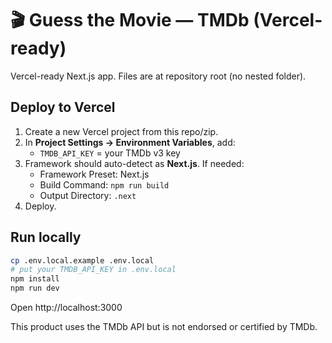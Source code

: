 # 🎬 Guess the Movie — TMDb (Vercel-ready)

Vercel-ready Next.js app. Files are at repository root (no nested folder).

## Deploy to Vercel
1. Create a new Vercel project from this repo/zip.
2. In **Project Settings → Environment Variables**, add:
   - `TMDB_API_KEY` = your TMDb v3 key
3. Framework should auto-detect as **Next.js**. If needed:
   - Framework Preset: Next.js
   - Build Command: `npm run build`
   - Output Directory: `.next`
4. Deploy.

## Run locally
```bash
cp .env.local.example .env.local
# put your TMDB_API_KEY in .env.local
npm install
npm run dev
```
Open http://localhost:3000

This product uses the TMDb API but is not endorsed or certified by TMDb.